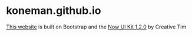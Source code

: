 # koneman.github.io
[This website](https://koneman.github.io)
is built on Bootstrap and the [Now UI Kit 1.2.0](https://demos.creative-tim.com/now-ui-kit/docs/1.0/getting-started/license.html) by Creative Tim
